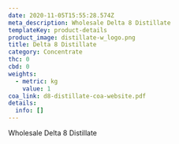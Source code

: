 ```yaml
---
date: 2020-11-05T15:55:28.574Z
meta_description: Wholesale Delta 8 Distillate
templateKey: product-details
product_image: distillate-w_logo.png
title: Delta 8 Distillate
category: Concentrate
thc: 0
cbd: 0
weights:
  - metric: kg
    value: 1
coa_link: d8-distillate-coa-website.pdf
details:
  info: []
---
```

Wholesale Delta 8 Distillate

